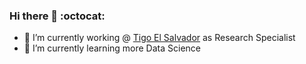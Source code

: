 ### Hi there 👋 :octocat: 
- 🔭 I’m currently working @ [Tigo El Salvador](https://www.tigo.com.sv/) as Research Specialist
- 🌱 I’m currently learning more Data Science 

<!--
**ramonescobar/ramonescobar** is a ✨ _special_ ✨ repository because its `README.md` (this file) appears on your GitHub profile.

Here are some ideas to get you started:


- 👯 I’m looking to collaborate on ...
- 🤔 I’m looking for help with ...
- 💬 Ask me about ...
- 📫 How to reach me: ...
- 😄 Pronouns: ...
- ⚡ Fun fact: ...
-->
